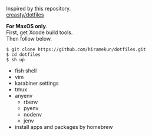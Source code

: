 Inspired by this repository.   
[creasty/dotfiles](https://github.com/creasty/dotfiles)

**For MaxOS only**.  
First, get Xcode build tools.  
 Then follow below.
 ```
 $ git clone https://github.com/hiramekun/dotfiles.git
 $ cd dotfiles
 $ sh up
 ``` 
 
  - fish shell
  - vim
  - karabiner settings
  - tmux
  - anyenv
    - rbenv
    - pyenv
    - nodenv
    - jenv
  - install apps and packages by homebrew
